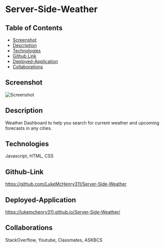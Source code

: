 # Server-Side-Weather

## Table of Contents
* [Screenshot](#screenshot)
* [Description](#description)
* [Technologies](#technologies)
* [Github Link](#github-link)
* [Deployed-Application](#deployed-application)
* [Collaborations](#collaborations)

## Screenshot
![Screenshot](https://user-images.githubusercontent.com/82482629/133911378-0b619a8f-3ed0-4d04-aff4-396956a9d64f.png)
## Description
Weather Dashboard to help you search for current weather and upcoming forecasts in any cities.
## Technologies
Javascript, HTML, CSS
## Github-Link
https://github.com/LukeMcHenry311/Server-Side-Weather
## Deployed-Application
https://lukemchenry311.github.io/Server-Side-Weather/
## Collaborations
StackOverflow, Youtube, Classmates, ASKBCS

